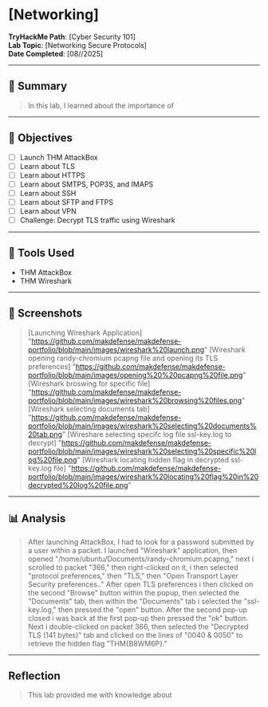 # [Networking]

**TryHackMe Path**: [Cyber Security 101]  
**Lab Topic**: [Networking Secure Protocols]  
**Date Completed**: [08//2025]

---

## 🧠 Summary

> In this lab, I learned about the importance of 

---

## 🎯 Objectives
- [ ] Launch THM AttackBox
- [ ] Learn about TLS
- [ ] Learn about HTTPS
- [ ] Learn about SMTPS, POP3S, and IMAPS
- [ ] Learn about SSH
- [ ] Learn about SFTP and FTPS
- [ ] Learn about VPN
- [ ] Challenge: Decrypt TLS traffic using Wireshark

---

## 🧰 Tools Used
- THM AttackBox
- THM Wireshark
  
---

## 📸 Screenshots

> [Launching Wireshark Application] "https://github.com/makdefense/makdefense-portfolio/blob/main/images/wireshark%20launch.png"
> [Wireshark opening randy-chromium pcapng file and opening its TLS preferences] "https://github.com/makdefense/makdefense-portfolio/blob/main/images/opening%20%20pcapng%20file.png"
> [Wireshark broswing for specific file] "https://github.com/makdefense/makdefense-portfolio/blob/main/images/wireshark%20browsing%20files.png"
> [Wireshark selecting documents tab] "https://github.com/makdefense/makdefense-portfolio/blob/main/images/wireshark%20selecting%20documents%20tab.png"
> [Wireshare selecting specifc log file ssl-key.log to decrypt] "https://github.com/makdefense/makdefense-portfolio/blob/main/images/wireshark%20selecting%20specific%20log%20file.png"
> [Wireshark locating hidden flag in decrypted ssl-key.log file] "https://github.com/makdefense/makdefense-portfolio/blob/main/images/wireshark%20locating%20flag%20in%20decrypted%20log%20file.png"

 
---

## 📊 Analysis

> After launching AttackBox, I had to look for a password submitted by a user within a packet. I launched "Wireshark" application, then opened "/home/ubuntu/Documents/randy-chromium.pcapng,"  next i scrolled to packet "366," then
right-clicked on it, i then selected "protocol preferences," then "TLS," then "Open Transport Layer Security preferences.." After open TLS preferences i then clicked on the second "Browse" button within the popup, then selected
the "Documents" tab, then within the "Documents" tab i selected the "ssl-key.log," then pressed the "open" button. After the second pop-up closed i was back at the first pop-up then pressed the "ok" button. Next i double-clicked on
packet 366, then selected the "Decrypted TLS (141 bytes)" tab and clicked on the lines of "0040 & 0050" to retrieve the hidden flag "THM{B8WM6P}."

---

## Reflection

> This lab provided me with knowledge about 


